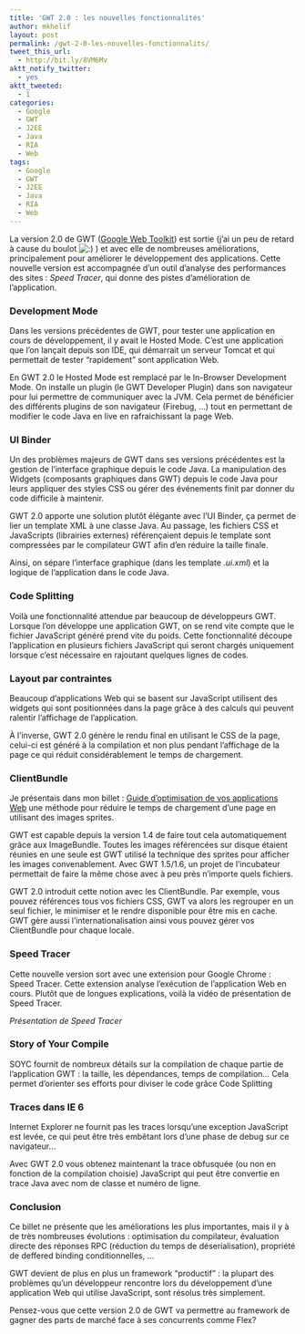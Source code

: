```yaml
---
title: 'GWT 2.0 : les nouvelles fonctionnalités'
author: mkhelif
layout: post
permalink: /gwt-2-0-les-nouvelles-fonctionnalits/
tweet_this_url:
  - http://bit.ly/8VM6Mv
aktt_notify_twitter:
  - yes
aktt_tweeted:
  - 1
categories:
  - Google
  - GWT
  - J2EE
  - Java
  - RIA
  - Web
tags:
  - Google
  - GWT
  - J2EE
  - Java
  - RIA
  - Web
---
```

La version 2.0 de GWT ([Google Web Toolkit][1]) est sortie (j’ai un peu de retard à cause du boulot <img src='http://www.mkhelif.fr/wp-includes/images/smilies/icon_smile.gif' alt=':)' class='wp-smiley' /> ) et avec elle de nombreuses améliorations, principalement pour améliorer le développement des applications. Cette nouvelle version est accompagnée d’un outil d’analyse des performances des sites : *Speed Tracer*, qui donne des pistes d’amélioration de l’application.

### Development Mode

Dans les versions précédentes de GWT, pour tester une application en cours de développement, il y avait le Hosted Mode. C’est une application que l’on lançait depuis son IDE, qui démarrait un serveur Tomcat et qui permettait de tester “rapidement” sont application Web.

En GWT 2.0 le Hosted Mode est remplacé par le In-Browser Development Mode. On installe un plugin (le GWT Developer Plugin) dans son navigateur pour lui permettre de communiquer avec la JVM. Cela permet de bénéficier des différents plugins de son navigateur (Firebug, …) tout en permettant de modifier le code Java en live en rafraichissant la page Web.

### UI Binder

Un des problèmes majeurs de GWT dans ses versions précédentes est la gestion de l’interface graphique depuis le code Java. La manipulation des Widgets (composants graphiques dans GWT) depuis le code Java pour leurs appliquer des styles CSS ou gérer des événements finit par donner du code difficile à maintenir.

GWT 2.0 apporte une solution plutôt élégante avec l’UI Binder, ça permet de lier un template XML à une classe Java. Au passage, les fichiers CSS et JavaScripts (librairies externes) référençaient depuis le template sont compressées par le compilateur GWT afin d’en réduire la taille finale.

Ainsi, on sépare l’interface graphique (dans les template *.ui.xml*) et la logique de l’application dans le code Java.

### Code Splitting

Voilà une fonctionnalité attendue par beaucoup de développeurs GWT. Lorsque l’on développe une application GWT, on se rend vite compte que le fichier JavaScript généré prend vite du poids. Cette fonctionnalité découpe l’application en plusieurs fichiers JavaScript qui seront chargés uniquement lorsque c’est nécessaire en rajoutant quelques lignes de codes.

### Layout par contraintes

Beaucoup d’applications Web qui se basent sur JavaScript utilisent des widgets qui sont positionnées dans la page grâce à des calculs qui peuvent ralentir l’affichage de l’application.

À l’inverse, GWT 2.0 génère le rendu final en utilisant le CSS de la page, celui-ci est généré à la compilation et non plus pendant l’affichage de la page ce qui réduit considérablement le temps de chargement.&#160;

### ClientBundle

Je présentais dans mon billet : [Guide d’optimisation de vos applications Web][2] une méthode pour réduire le temps de chargement d’une page en utilisant des images sprites.

GWT est capable depuis la version 1.4 de faire tout cela automatiquement grâce aux ImageBundle. Toutes les images référencées sur disque étaient réunies en une seule est GWT utilisé la technique des sprites pour afficher les images convenablement. Avec GWT 1.5/1.6, un projet de l’incubateur permettait de faire la même chose avec à peu près n’importe quels fichiers.

GWT 2.0 introduit cette notion avec les ClientBundle. Par exemple, vous pouvez références tous vos fichiers CSS, GWT va alors les regrouper en un seul fichier, le minimiser et le rendre disponible pour être mis en cache. GWT gère aussi l’internationalisation ainsi vous pouvez gérer vos ClientBundle pour chaque locale.

### Speed Tracer

Cette nouvelle version sort avec une extension pour Google Chrome : Speed Tracer. Cette extension analyse l’exécution de l’application Web en cours. Plutôt que de longues explications, voilà la vidéo de présentation de Speed Tracer.

<p class="align-center">
  <em>Présentation de Speed Tracer</em>
</p>

<p class="align-center">
</p>

### Story of Your Compile

SOYC fournit de nombreux détails sur la compilation de chaque partie de l’application GWT : la taille, les dépendances, temps de compilation… Cela permet d’orienter ses efforts pour diviser le code grâce Code Splitting

### Traces dans IE 6

Internet Explorer ne fournit pas les traces lorsqu’une exception JavaScript est levée, ce qui peut être très embêtant lors d’une phase de debug sur ce navigateur…

Avec GWT 2.0 vous obtenez maintenant la trace obfusquée (ou non en fonction de la compilation choisie) JavaScript qui peut être convertie en trace Java avec nom de classe et numéro de ligne.

### Conclusion

Ce billet ne présente que les améliorations les plus importantes, mais il y à de très nombreuses évolutions : optimisation du compilateur, évaluation directe des réponses RPC (réduction du temps de déserialisation), propriété de deffered binding conditionnelles, …

GWT devient de plus en plus un framework “productif” : la plupart des problèmes qu’un développeur rencontre lors du développement d’une application Web qui utilise JavaScript, sont résolus très simplement.

Pensez-vous que cette version 2.0 de GWT va permettre au framework de gagner des parts de marché face à ses concurrents comme Flex?

 [1]: http://www.mkhelif.fr/2008/07/03/gwt-introduction-au-framework.html
 [2]: http://www.mkhelif.fr/2009/10/20/guide-doptimisation-de-vos-applications-web.html
